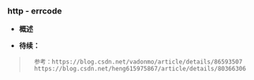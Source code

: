 ### http - errcode
- **概述**
>
>
>
>
>
>
>
>
>
>
>
>
>
>
>
>
>
>

- **待续：**
>       参考：https://blog.csdn.net/vadonmo/article/details/86593507
>       https://blog.csdn.net/heng615975867/article/details/80366306
>
>
>
>
>
>
>
>
>
>
>
>
>
>
>
>
>
>
>
>
>
>
